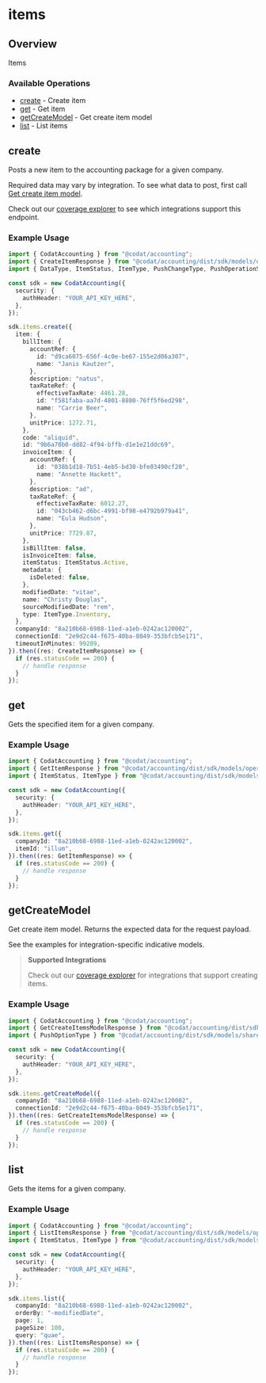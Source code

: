 # items

## Overview

Items

### Available Operations

* [create](#create) - Create item
* [get](#get) - Get item
* [getCreateModel](#getcreatemodel) - Get create item model
* [list](#list) - List items

## create

Posts a new item to the accounting package for a given company.

Required data may vary by integration. To see what data to post, first call [Get create item model](https://docs.codat.io/accounting-api#/operations/get-create-items-model).

Check out our [coverage explorer](https://knowledge.codat.io/supported-features/accounting?view=tab-by-data-type&dataType=items) to see which integrations support this endpoint.

### Example Usage

```typescript
import { CodatAccounting } from "@codat/accounting";
import { CreateItemResponse } from "@codat/accounting/dist/sdk/models/operations";
import { DataType, ItemStatus, ItemType, PushChangeType, PushOperationStatus } from "@codat/accounting/dist/sdk/models/shared";

const sdk = new CodatAccounting({
  security: {
    authHeader: "YOUR_API_KEY_HERE",
  },
});

sdk.items.create({
  item: {
    billItem: {
      accountRef: {
        id: "d9ca6075-656f-4c0e-be67-155e2d06a307",
        name: "Janis Kautzer",
      },
      description: "natus",
      taxRateRef: {
        effectiveTaxRate: 4461.28,
        id: "f581faba-aa7d-4801-8880-76ff5f6ed298",
        name: "Carrie Beer",
      },
      unitPrice: 1272.71,
    },
    code: "aliquid",
    id: "9b6a70b0-dd82-4f94-bffb-d1e1e21ddc69",
    invoiceItem: {
      accountRef: {
        id: "038b1d18-7b51-4eb5-bd30-bfe03490cf20",
        name: "Annette Hackett",
      },
      description: "ad",
      taxRateRef: {
        effectiveTaxRate: 6012.27,
        id: "043cb462-d6bc-4991-bf98-e4792b979a41",
        name: "Eula Hudson",
      },
      unitPrice: 7729.87,
    },
    isBillItem: false,
    isInvoiceItem: false,
    itemStatus: ItemStatus.Active,
    metadata: {
      isDeleted: false,
    },
    modifiedDate: "vitae",
    name: "Christy Douglas",
    sourceModifiedDate: "rem",
    type: ItemType.Inventory,
  },
  companyId: "8a210b68-6988-11ed-a1eb-0242ac120002",
  connectionId: "2e9d2c44-f675-40ba-8049-353bfcb5e171",
  timeoutInMinutes: 99209,
}).then((res: CreateItemResponse) => {
  if (res.statusCode == 200) {
    // handle response
  }
});
```

## get

Gets the specified item for a given company.

### Example Usage

```typescript
import { CodatAccounting } from "@codat/accounting";
import { GetItemResponse } from "@codat/accounting/dist/sdk/models/operations";
import { ItemStatus, ItemType } from "@codat/accounting/dist/sdk/models/shared";

const sdk = new CodatAccounting({
  security: {
    authHeader: "YOUR_API_KEY_HERE",
  },
});

sdk.items.get({
  companyId: "8a210b68-6988-11ed-a1eb-0242ac120002",
  itemId: "illum",
}).then((res: GetItemResponse) => {
  if (res.statusCode == 200) {
    // handle response
  }
});
```

## getCreateModel

Get create item model. Returns the expected data for the request payload.

See the examples for integration-specific indicative models.

> **Supported Integrations**
> 
> Check out our [coverage explorer](https://knowledge.codat.io/supported-features/accounting?view=tab-by-data-type&dataType=items) for integrations that support creating items.

### Example Usage

```typescript
import { CodatAccounting } from "@codat/accounting";
import { GetCreateItemsModelResponse } from "@codat/accounting/dist/sdk/models/operations";
import { PushOptionType } from "@codat/accounting/dist/sdk/models/shared";

const sdk = new CodatAccounting({
  security: {
    authHeader: "YOUR_API_KEY_HERE",
  },
});

sdk.items.getCreateModel({
  companyId: "8a210b68-6988-11ed-a1eb-0242ac120002",
  connectionId: "2e9d2c44-f675-40ba-8049-353bfcb5e171",
}).then((res: GetCreateItemsModelResponse) => {
  if (res.statusCode == 200) {
    // handle response
  }
});
```

## list

Gets the items for a given company.

### Example Usage

```typescript
import { CodatAccounting } from "@codat/accounting";
import { ListItemsResponse } from "@codat/accounting/dist/sdk/models/operations";
import { ItemStatus, ItemType } from "@codat/accounting/dist/sdk/models/shared";

const sdk = new CodatAccounting({
  security: {
    authHeader: "YOUR_API_KEY_HERE",
  },
});

sdk.items.list({
  companyId: "8a210b68-6988-11ed-a1eb-0242ac120002",
  orderBy: "-modifiedDate",
  page: 1,
  pageSize: 100,
  query: "quae",
}).then((res: ListItemsResponse) => {
  if (res.statusCode == 200) {
    // handle response
  }
});
```
